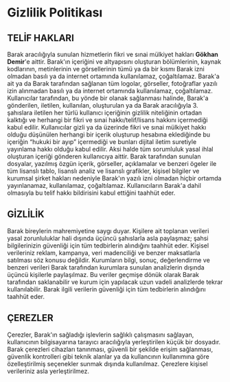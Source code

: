 # Gizlilik Politikası

## TELİF HAKLARI

Barak aracılığıyla sunulan hizmetlerin fikri ve sınai mülkiyet hakları **Gökhan Demir**'e aittir.
Barak'ın içeriğini ve altyapısını oluşturan bölümlerinin, kaynak kodlarının, metinlerinin ve görsellerinin tümü ya da bir kısmı
Barak izni olmadan basılı ya da internet ortamında kullanılamaz, çoğaltılamaz.
Barak'a ait ya da Barak tarafından sağlanan tüm logolar, görseller, fotoğraflar
yazılı izin alınmadan basılı ya da internet ortamında kullanılamaz, çoğaltılamaz.
Kullanıcılar tarafından, bu yönde bir olanak sağlanması halinde,
Barak'a gönderilen, iletilen, kullanılan, oluşturulan ya da Barak aracılığıyla 3. şahıslara iletilen
her türlü kullanıcı içeriğinin gizlilik niteliğinin ortadan kalktığı ve herhangi bir fikri ve sınai hakkı/telif/lisans hakkını
içermediği kabul edilir.
Kullanıcılar gizli ya da üzerinde fikri ve sınai mülkiyet hakkı olduğu düşünülen herhangi bir içerik oluşturup
hesabına eklediğinde bu içeriğin “hukuki bir ayıp” içermediği ve bunları dijital iletim suretiyle yayınlama hakkı olduğu kabul edilir.
Aksi halde tüm sorumluluk yasal ihlal oluşturan içeriği gönderen kullanıcıya aittir.
Barak tarafından sunulan dosyalar, yazılmış özgün içerik, görseller, açıklamalar ve benzeri ögeler ile
tüm lisanslı tablo, lisanslı analiz ve lisanslı grafikler, kişisel bilgiler ve kurumsal şirket hakları nedeniyle
Barak'ın yazılı izni olmadan hiçbir ortamda yayınlanamaz, kullanılamaz, çoğaltılamaz.
Kullanıcıların Barak'a dahil olmasıyla bu telif hakkı bildirisini kabul ettiğini taahhüt eder.

## GİZLİLİK

Barak bireylerin mahremiyetine saygı duyar.
Kişilere ait toplanan verileri yasal zorunluluklar hali dışında üçüncü şahıslarla asla paylaşmaz;
şahsi bilgilerinizin güvenliği için tüm tedbirlerin alındığını taahhüt eder.
Kişisel verileriniz reklam, kampanya, veri madenciliği ve benzer maksatlarla satılması söz konusu değildir.
Kurumların bilgi, sonuç, değerlendirme ve benzeri verileri Barak tarafından kurumlara sunulan analizlerin dışında
üçüncü kişilerle paylaşılmaz.
Bu veriler geçmişe dönük olarak Barak tarafından saklanabilir ve kurum için yapılacak uzun vadeli analizlerde tekrar kullanılabilir.
Barak ilgili verilerin güvenliği için tüm tedbirlerin alındığını taahhüt eder.

## ÇEREZLER

Çerezler, Barak'ın sağladığı işlevlerin sağlıklı çalışmasını sağlayan,
kullanıcının bilgisayarına tarayıcı aracılığıyla yerleştirilen küçük bir dosyadır.
Barak çerezleri cihazları tanınması, güvenli bir şekilde erişim sağlanması, güvenlik kontrolleri gibi
teknik alanlar ya da kullancının kullanımına göre özelleştirilmiş seçenekler sunmak dışında kullanılmaz.
Çerezlere kişisel verileriniz asla yerleştirilmez.
